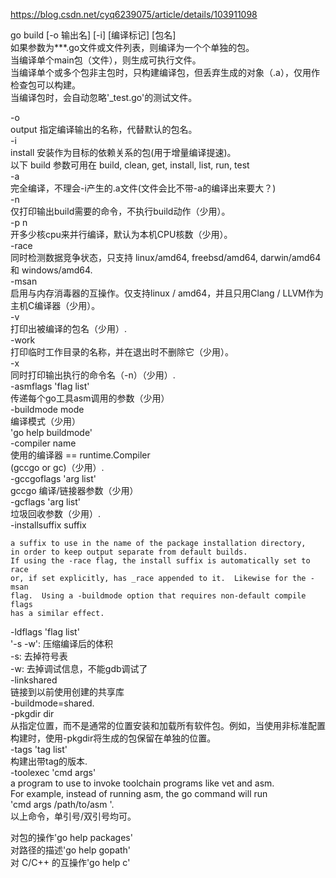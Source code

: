 https://blog.csdn.net/cyq6239075/article/details/103911098    

go build [-o 输出名] [-i] [编译标记] [包名]  
 如果参数为***.go文件或文件列表，则编译为一个个单独的包。  
当编译单个main包（文件），则生成可执行文件。  
当编译单个或多个包非主包时，只构建编译包，但丢弃生成的对象（.a），仅用作检查包可以构建。  
当编译包时，会自动忽略'_test.go'的测试文件。  

-o  
output 指定编译输出的名称，代替默认的包名。  
-i  
install 安装作为目标的依赖关系的包(用于增量编译提速)。  
以下 build 参数可用在 build, clean, get, install, list, run, test  
-a  
    完全编译，不理会-i产生的.a文件(文件会比不带-a的编译出来要大？)  
-n  
    仅打印输出build需要的命令，不执行build动作（少用）。  
-p n  
    开多少核cpu来并行编译，默认为本机CPU核数（少用）。  
-race  
    同时检测数据竞争状态，只支持 linux/amd64, freebsd/amd64, darwin/amd64 和 windows/amd64.  
-msan  
    启用与内存消毒器的互操作。仅支持linux / amd64，并且只用Clang / LLVM作为主机C编译器（少用）。  
-v  
    打印出被编译的包名（少用）.  
-work  
    打印临时工作目录的名称，并在退出时不删除它（少用）。  
-x  
    同时打印输出执行的命令名（-n）（少用）.  
-asmflags 'flag list'  
    传递每个go工具asm调用的参数（少用）  
-buildmode mode  
    编译模式（少用）  
    'go help buildmode'  
-compiler name  
    使用的编译器 == runtime.Compiler  
    (gccgo or gc)（少用）.  
-gccgoflags 'arg list'  
    gccgo 编译/链接器参数（少用）  
-gcflags 'arg list'  
    垃圾回收参数（少用）.  
-installsuffix suffix  
    
    a suffix to use in the name of the package installation directory,  
    in order to keep output separate from default builds.
    If using the -race flag, the install suffix is automatically set to race
    or, if set explicitly, has _race appended to it.  Likewise for the -msan
    flag.  Using a -buildmode option that requires non-default compile flags
    has a similar effect.  
    
-ldflags 'flag list'  
    '-s -w': 压缩编译后的体积  
    -s: 去掉符号表  
    -w: 去掉调试信息，不能gdb调试了  
-linkshared  
    链接到以前使用创建的共享库  
    -buildmode=shared.  
-pkgdir dir  
    从指定位置，而不是通常的位置安装和加载所有软件包。例如，当使用非标准配置构建时，使用-pkgdir将生成的包保留在单独的位置。  
-tags 'tag list'  
    构建出带tag的版本.  
-toolexec 'cmd args'  
    a program to use to invoke toolchain programs like vet and asm.  
    For example, instead of running asm, the go command will run  
    'cmd args /path/to/asm <arguments for asm>'.  
以上命令，单引号/双引号均可。  

对包的操作'go help packages'  
对路径的描述'go help gopath'  
对 C/C++ 的互操作'go help c'  
